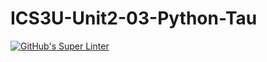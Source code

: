 # ICS3U-Unit2-03-Python-Tau

[![GitHub's Super Linter](https://github.com/Mikayla-Barthelette-1/ICS3U-Unit2-03-Python-Tau/workflows/GitHub's%20Super%20Linter/badge.svg)](https://github.com/Mikayla-Barthelette-1/ICS3U-Unit2-03-Python-Tau/actions)
